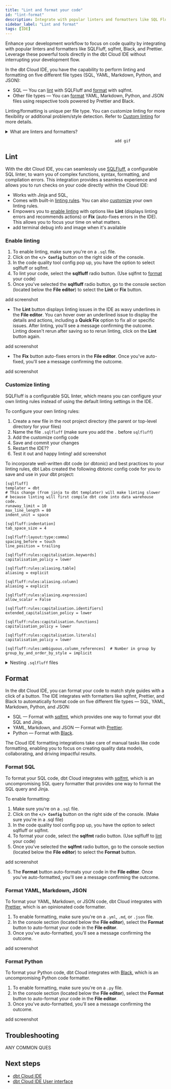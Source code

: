 ```yaml
---
title: "Lint and format your code"
id: "lint-format"
description: Integrate with popular linters and formatters like SQL Fluff, sqlfmt, Black, and Prettier."
sidebar_label: "Lint and format"
tags: [IDE]
---
```


Enhance your development workflow to focus on code quality by integrating with popular linters and formatters like SQLFluff, sqlfmt, Black, and Prettier. Leverage these powerful tools directly in the dbt Cloud IDE without interrupting your development flow.

In the dbt Cloud IDE, you have the capability to perform linting and formatting on five different file types (SQL, YAML, Markdown, Python, and JSON):
 
- SQL &mdash; You can [lint](#lint) with SQLFluff and [format](#format) with sqlfmt. 
- Other file types &mdash; You can [format](#format) YAML, Markdown, Python, and JSON files using respective tools powered by Prettier and Black.

Linting/formatting is unique per file type. You can customize linting for more flexibility or additional problem/style detection. Refer to [Custom linting](#customize-linting) for more details.
<details>
<summary>What are linters and formatters? </summary>
Linters analyze code for errors, bugs, and style issues, while formatters fix style and formatting rules. 
</details>

                                                    add gif

## Lint

With the dbt Cloud IDE, you can seamlessly use [SQLFluff](https://sqlfluff.com/), a configurable SQL linter, to warn you of complex functions, syntax, formatting, and compilation errors. This integration provides a seamless experience and allows you to run checks on your code directly within the Cloud IDE:

- Works with Jinja and SQL, 
- Comes with built-in [linting rules](https://docs.sqlfluff.com/en/stable/rules.html). You can also [customize](#customize-linting) your own linting rules.
- Empowers you to [enable linting](#enable-linting) with options like **Lint** (displays linting errors and recommends actions) or **Fix** (auto-fixes errors in the IDE). This allows you to focus your time on what matters.
- add terminal debug info and image when it's available

### Enable linting

1. To enable linting, make sure you're on a `.sql` file.
2. Click on the **`</> Config`** button on the right side of the console. 
3. In the code quality tool config pop up, you have the option to select sqlfluff or sqlfmt. 
4. To lint your code, select the **sqlfluff** radio button. (Use sqlfmt to [format](#format) your code)
5. Once you've selected the **sqlfluff** radio button, go to the console section (located below the **File editor**) to select the **Lint** or **Fix** button. 

add screenshot

- The **Lint** button displays linting issues in the IDE as wavy underlines in the **File editor**. You can hover over an underlined issue to display the details and actions, including a **Quick Fix** option to fix all or specific issues. After linting, you'll see a message confirming the outcome. Linting doesn't rerun after saving so to rerun linting, click on the **Lint** button again. 

add screenshot

- The **Fix** button auto-fixes errors in the **File editor**. Once you've auto-fixed, you'll see a message confirming the outcome. 

add screenshot

### Customize linting

SQLFluff is a configurable SQL linter, which means you can configure your own linting rules instead of using the default linting settings in the IDE.  

<Tabs>
<TabItem value="configure" label="Configure your own linting rules">

To configure your own linting rules:

1. Create a new file in the root project directory (the parent or top-level directory for your files)
2. Name the file `.sqlfluff` (make sure you add the `.` before `sqlfluff`)
3. Add the customize config code
4. Save and commit your changes
5. Restart the IDE??
6. Test it out and happy linting!
add screenshot

</TabItem>

<TabItem value="dbtonic" label="Configure dbtonic linting rules">

To incorporate well-written dbt code (or dbtonic) and best practices to your linting rules, dbt Labs created the following dbtonic config code for you to save and use in your dbt project:

```
[sqlfluff]
templater = dbt
# This change (from jinja to dbt templater) will make linting slower
# because linting will first compile dbt code into data warehouse code.
runaway_limit = 10
max_line_length = 80
indent_unit = space

[sqlfluff:indentation]
tab_space_size = 4

[sqlfluff:layout:type:comma]
spacing_before = touch
line_position = trailing

[sqlfluff:rules:capitalisation.keywords] 
capitalisation_policy = lower

[sqlfluff:rules:aliasing.table]
aliasing = explicit

[sqlfluff:rules:aliasing.column]
aliasing = explicit

[sqlfluff:rules:aliasing.expression]
allow_scalar = False

[sqlfluff:rules:capitalisation.identifiers]
extended_capitalisation_policy = lower

[sqlfluff:rules:capitalisation.functions]
capitalisation_policy = lower

[sqlfluff:rules:capitalisation.literals]
capitalisation_policy = lower

[sqlfluff:rules:ambiguous.column_references]  # Number in group by
group_by_and_order_by_style = implicit
```
</TabItem>
</Tabs>

<details>
<summary>Nesting <code>.sqlfluff</code> files</summary>

To ensure optimal code quality, it's highly recommended you have one main `.sqlfluff` configuration file in the root folder of your project. However, you have the flexibility to customize and include an additional child `.sqlfluff` configuration file within specific subfolders of your dbt project. <br /><br />By nesting a `.sqlfluff` file in a subfolder, SQLFluff will apply the rules defined in that subfolder's configuration file to any files located within it. For all other files and folders outside of the subfolder, the rules specified in the parent `.sqlfluff` file will be used. This hierarchical approach allows for tailored linting rules while maintaining consistency throughout your project. Refer to [SQLFluff documentation](https://docs.sqlfluff.com/en/stable/configuration.html#configuration-files) for more info.

                                            add screenshot

</details>


## Format

In the dbt Cloud IDE, you can format your code to match style guides with a click of a button. The IDE integrates with formatters like sqlfmt, Prettier, and Black to automatically format code on five different file types &mdash; SQL, YAML, Markdown, Python, and JSON:

- SQL &mdash; Format with [sqlfmt](http://sqlfmt.com/), which provides one way to format your dbt SQL and Jinja.
- YAML, Markdown, and JSON &mdash; Format with [Prettier](https://prettier.io/). 
- Python &mdash; Format with [Black](https://black.readthedocs.io/en/latest/).

The Cloud IDE formatting integrations take care of manual tasks like code formatting, enabling you to focus on creating quality data models, collaborating, and driving impactful results.

### Format SQL

To format your SQL code, dbt Cloud integrates with [sqlfmt](http://sqlfmt.com/), which is an uncompromising SQL query formatter that provides one way to format the SQL query and Jinja.

To enable formatting:

1. Make sure you're on a `.sql` file.
2. Click on the **`</> Config`** button on the right side of the console. (Make sure you're in a .sql file)
3. In the code quality tool config pop up, you have the option to select sqlfluff or sqlfmt. 
4. To format your code, select the **sqlfmt** radio button. (Use sqlfluff to [lint](#linting) your code)
5. Once you've selected the **sqlfmt** radio button, go to the console section (located below the **File editor**) to select the **Format** button. 

add screenshot


5. The **Format** button auto-formats your code in the **File editor**. Once you've auto-formatted, you'll see a message confirming the outcome. 


### Format YAML, Markdown, JSON

To format your YAML, Markdown, or JSON code, dbt Cloud integrates with [Prettier](https://prettier.io/), which is an opinionated code formatter.

1. To enable formatting, make sure you're on a `.yml`, `.md`, or `.json` file.
2. In the console section (located below the **File editor**), select the **Format** button to auto-format your code in the **File editor**. 
3. Once you've auto-formatted, you'll see a message confirming the outcome. 

add screenshot

### Format Python

To format your Python code, dbt Cloud integrates with [Black](https://black.readthedocs.io/en/latest/), which is an uncompromising Python code formatter.

1. To enable formatting, make sure you're on a `.py` file.
2. In the console section (located below the **File editor**), select the **Format** button to auto-format your code in the **File editor**. 
3. Once you've auto-formatted, you'll see a message confirming the outcome. 

add screenshot

## Troubleshooting

ANY COMMON QUES

## Next steps

- [dbt Cloud IDE](/docs/cloud/dbt-cloud-ide/develop-in-the-cloud)
- [dbt Cloud IDE User interface](/docs/cloud/dbt-cloud-ide/ide-user-interface)
